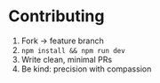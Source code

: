 
# Contributing

1. Fork → feature branch
2. `npm install && npm run dev`
3. Write clean, minimal PRs
4. Be kind: precision with compassion
